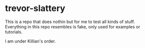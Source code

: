 # trevor-slattery

This is a repo that does nothin but for me to test all kinds of stuff.
Everything in this repo resembles is fake, only used for examples or tutorials.

I am under Killian's order.
